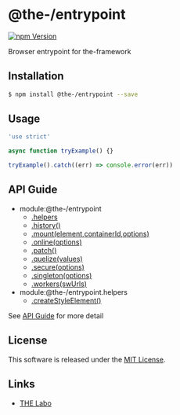 @the-/entrypoint
==========

<!---
This file is generated by @the-/templates. Do not update manually.
--->

<!-- Badge Start -->
<a name="badges"></a>

[![npm Version][bd_npm_shield_url]][bd_npm_url]

[bd_repo_url]: https://github.com/the-labo/the
[bd_npm_url]: http://www.npmjs.org/package/@the-/entrypoint
[bd_npm_shield_url]: http://img.shields.io/npm/v/@the-/entrypoint.svg?style=flat

<!-- Badge End -->


<!-- Description Start -->
<a name="description"></a>

Browser entrypoint for the-framework

<!-- Description End -->


<!-- Overview Start -->
<a name="overview"></a>




<!-- Overview End -->


<!-- Sections Start -->
<a name="sections"></a>

<!-- Section from "doc/readme/01.Installation.md.hbs" Start -->

<a name="section-doc-readme-01-installation-md"></a>

Installation
-----

```bash
$ npm install @the-/entrypoint --save
```


<!-- Section from "doc/readme/01.Installation.md.hbs" End -->

<!-- Section from "doc/readme/02.Usage.md.hbs" Start -->

<a name="section-doc-readme-02-usage-md"></a>

Usage
---------

```javascript
'use strict'

async function tryExample() {}

tryExample().catch((err) => console.error(err))

```


<!-- Section from "doc/readme/02.Usage.md.hbs" End -->


<!-- Sections Start -->

<a name="api"></a>

## API Guide


- module:@the-/entrypoint
  - [.helpers](./doc/api/api.md#module_@the-/entrypoint.helpers)
  - [.history()](./doc/api/api.md#module_@the-/entrypoint.history)
  - [.mount(element,containerId,options)](./doc/api/api.md#module_@the-/entrypoint.mount)
  - [.online(options)](./doc/api/api.md#module_@the-/entrypoint.online)
  - [.patch()](./doc/api/api.md#module_@the-/entrypoint.patch)
  - [.quelize(values)](./doc/api/api.md#module_@the-/entrypoint.quelize)
  - [.secure(options)](./doc/api/api.md#module_@the-/entrypoint.secure)
  - [.singleton(options)](./doc/api/api.md#module_@the-/entrypoint.singleton)
  - [.workers(swUrls)](./doc/api/api.md#module_@the-/entrypoint.workers)
- module:@the-/entrypoint.helpers
  - [.createStyleElement()](./doc/api/api.md#module_@the-/entrypoint.helpers.createStyleElement)

See [API Guide](./doc/api/api.md) for more detail


<!-- LICENSE Start -->
<a name="license"></a>

License
-------
This software is released under the [MIT License](https://github.com/the-labo/the/blob/master/LICENSE).

<!-- LICENSE End -->


<!-- Links Start -->
<a name="links"></a>

Links
------

+ [THE Labo][the_labo_url]

[the_labo_url]: https://github.com/the-labo

<!-- Links End -->
